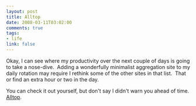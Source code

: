 ```yaml
--- 
layout: post
title: Alltop
date: 2008-03-11T03:02:00
comments: true
tags:
- life
link: false
---
```

Okay, I can see where my productivity over the next couple of days is going to take a nose-dive.  Adding a wonderfully minimalist aggregation site to my daily rotation may require I rethink some of the other sites in that list.  That or find an extra hour or two in the day.

You can check it out yourself, but don't say I didn't warn you ahead of time.  <a href="http://alltop.com" title="Alltop, all the top stories">Alltop</a>.
